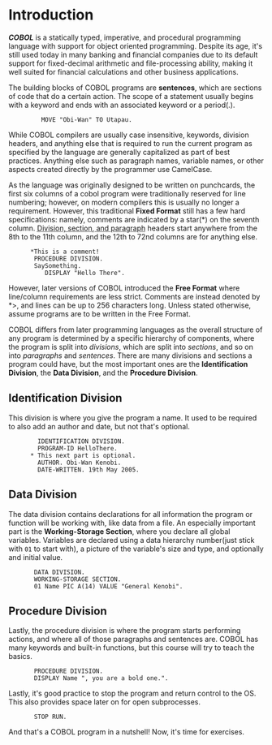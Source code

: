 # Introduction

**_COBOL_** is a statically typed, imperative, and procedural programming language with support for object oriented programming. Despite its age, it's still used today in many banking and financial companies due to its default support for fixed-decimal arithmetic and file-processing ability, making it well suited for financial calculations and other business applications.

 The building blocks of COBOL programs are **sentences**, which are sections of code that do a certain action. The scope of a statement usually begins with a keyword and ends with an associated keyword or a period(.).

```
         MOVE "Obi-Wan" TO Utapau.
 ```
 
 While COBOL compilers are usually case insensitive, keywords, division headers, and anything else that is required to run the current program as specified by the language are generally capitalized as part of best practices. Anything else such as paragraph names, variable names, or other aspects created directly by the programmer use CamelCase.

 As the language was originally designed to be written on punchcards, the first six columns of a cobol program were traditionally reserved for line numbering; however, on modern compilers this is usually no longer a requirement. However, this traditional **Fixed Format** still has a few hard specifications: namely, comments are indicated by a star(*) on the seventh column. <abbr title="Keep reading for an explanation!">Division, section, and paragraph</abbr> headers start anywhere from the 8th to the 11th column, and the 12th to 72nd columns are for anything else.

```COBOL
      *This is a comment!
       PROCEDURE DIVISION.
       SaySomething.
          DISPLAY "Hello There".
```
 However, later versions of COBOL introduced the **Free Format** where line/column requirements are less strict. Comments are instead denoted by *>, and lines can be up to 256 characters long. Unless stated otherwise, assume programs are to be written in the Free Format. 

 COBOL differs from later programming languages as the overall structure of any program is determined by a specific hierarchy of components, where the program is split into _divisions_, which are split into _sections_, and so on into _paragraphs_ and _sentences_. There are many divisions and sections a program could have, but the most important ones are the **Identification Division**, the **Data Division**, and the **Procedure Division**.

## Identification Division

This division is where you give the program a name. It used to be required to also add an author and date, but not that's optional.

```COBOL
        IDENTIFICATION DIVISION.
        PROGRAM-ID HelloThere.
      * This next part is optional.
        AUTHOR. Obi-Wan Kenobi.
        DATE-WRITTEN. 19th May 2005.
```

## Data Division

The data division contains declarations for all information the program or function will be working with, like data from a file. An especially important part is the **Working-Storage Section**, where you declare all global variables. Variables are declared using a data hierarchy number(just stick with `01` to start with), a picture of the variable's size and type, and optionally and initial value.

```COBOL
       DATA DIVISION.
       WORKING-STORAGE SECTION.
       01 Name PIC A(14) VALUE "General Kenobi".
```

## Procedure Division

Lastly, the procedure division is where the program starts performing actions, and where all of those paragraphs and sentences are. COBOL has many keywords and built-in functions, but this course will try to teach the basics.

```COBOL
       PROCEDURE DIVISION.
       DISPLAY Name ", you are a bold one.".
```
Lastly, it's good practice to stop the program and return control to the OS. This also provides space later on for open subprocesses. 

```COBOL
       STOP RUN. 
```

And that's a COBOL program in a nutshell! Now, it's time for exercises. 

[start learning]: ##cobol-formatting
[IBM Docs]: https://www.ibm.com/docs/en/cobol-zos/6.4
[Tutorials Point Docs]: https://www.tutorialspoint.com/cobol/index.htm